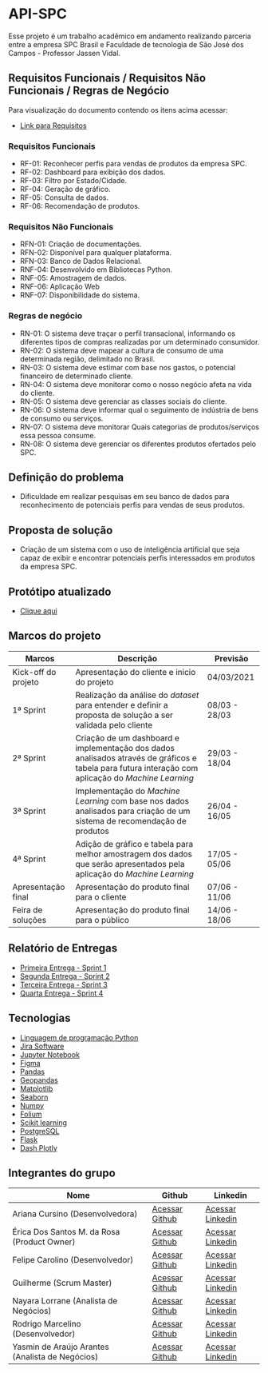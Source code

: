 # API-SPC

Esse projeto é um trabalho acadêmico em andamento realizando parceria entre a empresa SPC Brasil e Faculdade de tecnologia de São José dos Campos - Professor Jassen Vidal.

## Requisitos Funcionais / Requisitos Não Funcionais / Regras de Negócio
Para visualização do documento contendo os itens acima acessar: 

- [Link para Requisitos](https://github.com/EricaSantos2109/API-SPC/blob/main/documentos/sprint-2/Requisitos.pdf)



### Requisitos Funcionais
- RF-01: Reconhecer perfis para vendas de produtos da empresa SPC.
- RF-02: Dashboard para exibição dos dados.
- RF-03: Filtro por Estado/Cidade.
- RF-04: Geração de gráfico.
- RF-05: Consulta de dados.
- RF-06: Recomendação de produtos.

### Requisitos Não Funcionais
- RFN-01: Criação de documentações.
- RFN-02: Disponível para qualquer plataforma.
- RFN-03: Banco de Dados Relacional.
- RNF-04: Desenvolvido em Bibliotecas Python.
- RNF-05: Amostragem de dados.
- RNF-06: Aplicação Web
- RNF-07: Disponibilidade do sistema.

### Regras de negócio
- RN-01: O sistema deve traçar o perfil transacional, informando os diferentes tipos de compras realizadas por um determinado consumidor.
- RN-02: O sistema deve mapear a cultura de consumo de uma determinada região, delimitado no Brasil.
- RN-03: O sistema deve estimar com base nos gastos, o potencial financeiro de determinado cliente.
- RN-04: O sistema deve monitorar como o nosso negócio afeta na vida do cliente.
- RN-05: O sistema deve gerenciar as classes sociais do cliente.
- RN-06: O sistema deve informar qual o seguimento de indústria de bens de consumo ou serviços.
- RN-07: O sistema deve monitorar Quais categorias de produtos/serviços essa pessoa consume.
- RN-08: O sistema deve gerenciar os diferentes produtos ofertados pelo SPC.

## Definição do problema
- Dificuldade em realizar pesquisas em seu banco de dados para reconhecimento de potenciais perfis para vendas de seus produtos.

## Proposta de solução
- Criação de um sistema com o uso de inteligência artificial que seja capaz de exibir e encontrar potenciais perfis interessados em produtos da empresa SPC.

## Protótipo atualizado
- [Clique aqui](https://www.figma.com/proto/FT6VW1l8mL6e9nLJG4E75F/prot%C3%B3tipo?node-id=3%3A1&viewport=210%2C421%2C0.6265624761581421&scaling=contain&page-id=0%3A1)

## Marcos do projeto
| Marcos | Descrição | Previsão |
|--|--|--|
| Kick-off do projeto| Apresentação do cliente e inicio do projeto | 04/03/2021 |
|1ª Sprint|Realização da análise do *dataset* para entender e definir a proposta de solução a ser validada pelo cliente|08/03 - 28/03|
|2ª Sprint|Criação de um dashboard e implementação dos dados analisados através de gráficos e tabela para futura interação com aplicação do *Machine Learning*|29/03 - 18/04|
|3ª Sprint|Implementação do *Machine Learning* com base nos dados analisados para criação de um sistema de recomendação de produtos|26/04 - 16/05|
|4ª Sprint|Adição de gráfico e tabela para melhor amostragem dos dados que serão apresentados pela aplicação do *Machine Learning*|17/05 - 05/06|
|Apresentação final |Apresentação do produto final para o cliente|07/06 - 11/06|
|Feira de soluções| Apresentação do produto final para o público |14/06 - 18/06|



## Relatório de Entregas
- [Primeira Entrega - Sprint 1](https://github.com/EricaSantos2109/API-SPC/blob/main/relatorios-sprint/sprint-um.md)
- [Segunda Entrega - Sprint 2](https://github.com/EricaSantos2109/API-SPC/blob/main/relatorios-sprint/sprint-dois.md)
- [Terceira Entrega - Sprint 3](https://github.com/EricaSantos2109/API-SPC/blob/main/relatorios-sprint/sprint-tres.md)
- [Quarta Entrega - Sprint 4](https://github.com/EricaSantos2109/API-SPC/blob/main/relatorios-sprint/sprint-quatro.md)


## Tecnologias
- [Linguagem de programação Python](https://www.python.org/)
- [Jira Software](https://www.atlassian.com/br/software/jira)
- [Jupyter Notebook](https://jupyter.org/)
- [Figma](https://www.figma.com/)
- [Pandas](https://pandas.pydata.org/)
- [Geopandas](https://geopandas.org/)
- [Matplotlib](https://matplotlib.org/)
- [Seaborn](https://seaborn.pydata.org/)
- [Numpy](https://numpy.org/) 
- [Folium](https://python-visualization.github.io/folium/)
- [Scikit learning](https://scikit-learn.org/stable/)
- [PostgreSQL](https://www.postgresql.org/)
- [Flask](https://flask.palletsprojects.com/en/1.1.x/)
- [Dash Plotly](https://flask.palletsprojects.com/en/1.1.x/)

## Integrantes do grupo

| Nome | Github | Linkedin |
|--|--|--|
| Ariana Cursino (Desenvolvedora)| [Acessar Github](https://github.com/arcursino) | [Acessar Linkedin](https://www.linkedin.com/in/arcursino/) |
|Érica Dos Santos M. da Rosa (Product Owner)|[Acessar Github](https://github.com/EricaSantos2109)|[Acessar Linkedin](https://www.linkedin.com/in/%C3%A9rica-santos-2ab73516b/)|
|Felipe Carolino (Desenvolvedor)|[Acessar Github](https://github.com/felipecarolino) |[Acessar Linkedin](https://www.linkedin.com/in/felipe-carolino/)
|Guilherme (Scrum Master)|[Acessar Github](https://github.com/guilhermemigliano) |[Acessar Linkedin](https://www.linkedin.com/in/guilhermemigliano/)
|Nayara Lorrane (Analista de Negócios)|[Acessar Github](https://github.com/nayaralorrane) |[Acessar Linkedin](https://www.linkedin.com/in/nayara-lorrane-765400157/)|
|Rodrigo Marcelino (Desenvolvedor) |[Acessar Github](https://github.com/RodrigoMarcelin) |[Acessar Linkedin](https://www.linkedin.com/in/rodrigo-marcelino-a5578ab8/)|
|Yasmin de Araújo Arantes (Analista de Negócios)|[Acessar Github](https://github.com) |[Acessar Linkedin](https://www.linkedin.com/in/yasmin-de-ara%C3%BAjo-arantes-52600215b/)|

